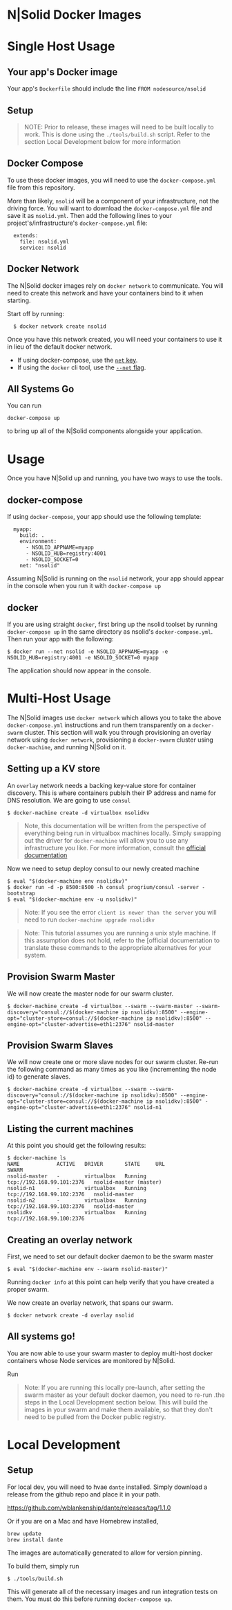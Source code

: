 N|Solid Docker Images
=====================

# Single Host Usage

## Your app's Docker image

Your app's `Dockerfile` should include the line `FROM nodesource/nsolid`

## Setup

> NOTE: Prior to release, these images will need to be built locally to work. This is done using the `./tools/build.sh` script.
> Refer to the section Local Development below for more information

## Docker Compose

To use these docker images, you will need to use the `docker-compose.yml` file from this repository.

More than likely, `nsolid` will be a component of your infrastructure, not the driving force. You will want to download the `docker-compose.yml` file and save it as `nsolid.yml`. Then add the following lines to your project's/infrastructure's `docker-compose.yml` file:

      extends:
        file: nsolid.yml
        service: nsolid

## Docker Network

The N|Solid docker images rely on `docker network` to communicate. You will need to create this network and have your containers bind to it when starting.

Start off by running:

      $ docker network create nsolid

Once you have this network created, you will need your containers to use it in lieu of the default docker network.

  * If using docker-compose, use the [`net` key](https://docs.docker.com/compose/compose-file/#net).
  * If using the `docker` cli tool, use the [`--net` flag](https://docs.docker.com/engine/reference/commandline/run/#connect-a-container-to-a-network-net).

## All Systems Go

You can run 

```
docker-compose up
```

to bring up all of the N|Solid components alongside your application.

# Usage

Once you have N|Solid up and running, you have two ways to use the tools.

## docker-compose

If using `docker-compose`, your app should use the following template:

      myapp:
        build: .
        environment:
          - NSOLID_APPNAME=myapp
          - NSOLID_HUB=registry:4001
          - NSOLID_SOCKET=0
        net: "nsolid"

Assuming N|Solid is running on the `nsolid` network, your app should appear in the console when you run it with `docker-compose up`

## docker

If you are using straight `docker`, first bring up the nsolid toolset by running `docker-compose up` in the same directory as nsolid's `docker-compose.yml`. Then run your app with the following:

    $ docker run --net nsolid -e NSOLID_APPNAME=myapp -e NSOLID_HUB=registry:4001 -e NSOLID_SOCKET=0 myapp

The application should now appear in the console.

# Multi-Host Usage

The N|Solid images use `docker network` which allows you to take the above `docker-compose.yml` instructions and run them transparently on a `docker-swarm` cluster. This section will walk you through provisioning an overlay network using `docker network`, provisioning a `docker-swarm` cluster using `docker-machine`, and running N|Solid on it.

## Setting up a KV store

An `overlay` network needs a backing key-value store for container discovery. This is where containers publsih their IP address and name for DNS resolution. We are going to use `consul`

    $ docker-machine create -d virtualbox nsolidkv

> Note, this documentation will be written from the perspective of everything being run in virtualbox machines locally. Simply swapping out the driver for `docker-machine` will allow you to use any infrastructure you like. For more information, consult the [official documentation](https://docs.docker.com/machine/drivers/)

Now we need to setup deploy consul to our newly created machine

    $ eval "$(docker-machine env nsolidkv)"
    $ docker run -d -p 8500:8500 -h consul progrium/consul -server -bootstrap
    $ eval "$(docker-machine env -u nsolidkv)"

> Note: If you see the error `client is newer than the server` you will need to run `docker-machine upgrade nsolidkv`

> Note: This tutorial assumes you are running a unix style machine. If this assumption does not hold, refer to the [official documentation to translate these commands to the appropriate alternatives for your system.

## Provision Swarm Master

We will now create the master node for our swarm cluster.

    $ docker-machine create -d virtualbox --swarm --swarm-master --swarm-discovery="consul://$(docker-machine ip nsolidkv):8500" --engine-opt="cluster-store=consul://$(docker-machine ip nsolidkv):8500" --engine-opt="cluster-advertise=eth1:2376" nsolid-master

## Provision Swarm Slaves

We will now create one or more slave nodes for our swarm cluster. Re-run the following command as many times as you like (incrementing the node id) to generate slaves.

    $ docker-machine create -d virtualbox --swarm --swarm-discovery="consul://$(docker-machine ip nsolidkv):8500" --engine-opt="cluster-store=consul://$(docker-machine ip nsolidkv):8500" -engine-opt="cluster-advertise=eth1:2376" nsolid-n1
    
## Listing the current machines

At this point you should get the following results:

    $ docker-machine ls
    NAME            ACTIVE   DRIVER       STATE     URL                         SWARM  
    nsolid-master   -        virtualbox   Running   tcp://192.168.99.101:2376   nsolid-master (master)
    nsolid-n1       -        virtualbox   Running   tcp://192.168.99.102:2376   nsolid-master
    nsolid-n2       -        virtualbox   Running   tcp://192.168.99.103:2376   nsolid-master
    nsolidkv        -        virtualbox   Running   tcp://192.168.99.100:2376   

## Creating an overlay network

First, we need to set our default docker daemon to be the swarm master

    $ eval "$(docker-machine env --swarm nsolid-master)"

Running `docker info` at this point can help verify that you have created a proper swarm.

We now create an overlay network, that spans our swarm.

    $ docker network create -d overlay nsolid
    
## All systems go!

You are now able to use your swarm master to deploy multi-host docker containers whose Node services are monitored by N|Solid.

Run 

> Note: If you are running this locally pre-launch, after setting the swarm master as your default docker daemon, you need to re-run .the steps in the Local Development section below. This will build the images in your swarm and make them available, so that they don't need to be pulled from the Docker public registry.

# Local Development

## Setup

For local dev, you will need to hvae `dante` installed. Simply download a release from the github repo and place it in your path.

https://github.com/wblankenship/dante/releases/tag/1.1.0

Or if you are on a Mac and have Homebrew installed,

```
brew update
brew install dante
```

The images are automatically generated to allow for version pinning.

To build them, simply run

    $ ./tools/build.sh

This will generate all of the necessary images and run integration tests on them. You must do this before running `docker-compose up`.


